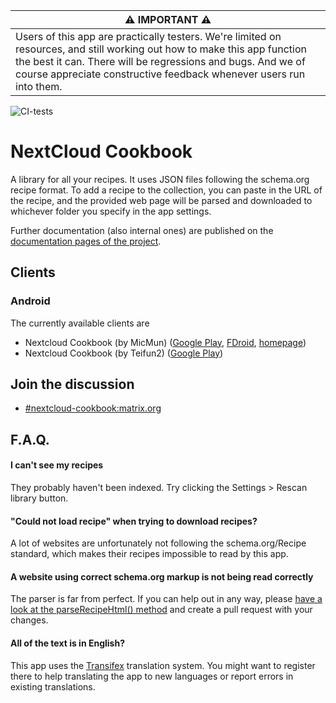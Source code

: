 | ⚠️ **IMPORTANT** ⚠️ |
| --- |
| Users of this app are practically testers. We're limited on resources, and still working out how to make this app function the best it can. There will be regressions and bugs. And we of course appreciate constructive feedback whenever users run into them. |

![CI-tests](https://github.com/nextcloud/cookbook/workflows/CI-tests/badge.svg)

# NextCloud Cookbook

A library for all your recipes. It uses JSON files following the schema.org recipe format. To add a recipe to the collection, you can paste in the URL of the recipe, and the provided web page will be parsed and downloaded to whichever folder you specify in the app settings.

Further documentation (also internal ones) are published on the [documentation pages of the project](http://nextcloud.github.io/cookbook/).

## Clients

### Android
The currently available clients are

- Nextcloud Cookbook (by MicMun) ([Google Play](https://play.google.com/store/apps/details?id=de.micmun.android.nextcloudcookbook&hl=en_US&gl=US), [FDroid](https://f-droid.org/en/packages/de.micmun.android.nextcloudcookbook/), [homepage](https://micmun.de/nextcloud-cookbook-english/))
- Nextcloud Cookbook (by Teifun2) ([Google Play](https://play.google.com/store/apps/details?id=com.nextcloud_cookbook_flutter&hl=en_US&gl=US))

## Join the discussion

* [#nextcloud-cookbook:matrix.org](https://matrix.to/#/#nextcloud-cookbook:matrix.org)

## F.A.Q.

#### I can't see my recipes
They probably haven't been indexed. Try clicking the Settings > Rescan library button.

#### "Could not load recipe" when trying to download recipes?
A lot of websites are unfortunately not following the schema.org/Recipe standard, which makes their recipes impossible to read by this app.

#### A website using correct schema.org markup is not being read correctly
The parser is far from perfect. If you can help out in any way, please [have a look at the parseRecipeHtml() method](https://github.com/mrzapp/nextcloud-cookbook/blob/master/lib/Service/RecipeService.php) and create a pull request with your changes.

#### All of the text is in English?
This app uses the [Transifex](https://www.transifex.com/nextcloud/nextcloud/cookbook/) translation system.
You might want to register there to help translating the app to new languages or report errors in existing translations.

